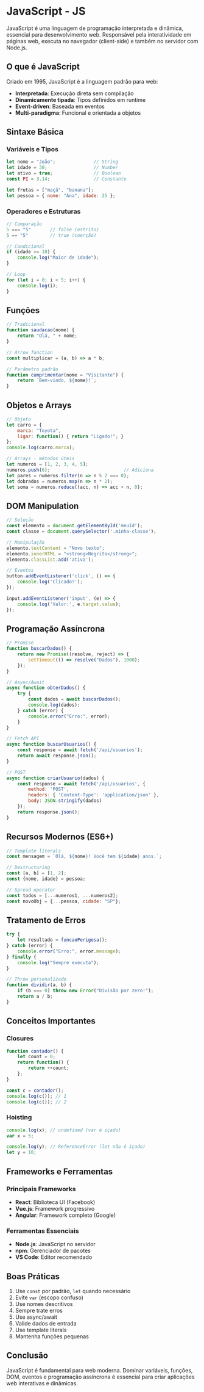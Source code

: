 # JavaScript - JS

JavaScript é uma linguagem de programação interpretada e dinâmica, essencial para desenvolvimento web. Responsável pela interatividade em páginas web, executa no navegador (client-side) e também no servidor com Node.js.

## O que é JavaScript

Criado em 1995, JavaScript é a linguagem padrão para web:
- **Interpretada**: Execução direta sem compilação
- **Dinamicamente tipada**: Tipos definidos em runtime
- **Event-driven**: Baseada em eventos
- **Multi-paradigma**: Funcional e orientada a objetos

## Sintaxe Básica

### **Variáveis e Tipos**
```javascript
let nome = "João";              // String
let idade = 30;                 // Number
let ativo = true;               // Boolean
const PI = 3.14;                // Constante

let frutas = ["maçã", "banana"];
let pessoa = { nome: "Ana", idade: 25 };
```

### **Operadores e Estruturas**
```javascript
// Comparação
5 === "5"       // false (estrito)
5 == "5"        // true (coerção)

// Condicional
if (idade >= 18) {
    console.log("Maior de idade");
}

// Loop
for (let i = 0; i < 5; i++) {
    console.log(i);
}
```

## Funções

```javascript
// Tradicional
function saudacao(nome) {
    return "Olá, " + nome;
}

// Arrow function
const multiplicar = (a, b) => a * b;

// Parâmetro padrão
function cumprimentar(nome = "Visitante") {
    return `Bem-vindo, ${nome}!`;
}
```

## Objetos e Arrays

```javascript
// Objeto
let carro = {
    marca: "Toyota",
    ligar: function() { return "Ligado!"; }
};
console.log(carro.marca);

// Arrays - métodos úteis
let numeros = [1, 2, 3, 4, 5];
numeros.push(6);                           // Adiciona
let pares = numeros.filter(n => n % 2 === 0);
let dobrados = numeros.map(n => n * 2);
let soma = numeros.reduce((acc, n) => acc + n, 0);
```

## DOM Manipulation

```javascript
// Seleção
const elemento = document.getElementById('meuId');
const classe = document.querySelector('.minha-classe');

// Manipulação
elemento.textContent = "Novo texto";
elemento.innerHTML = "<strong>Negrito</strong>";
elemento.classList.add('ativa');

// Eventos
button.addEventListener('click', () => {
    console.log('Clicado!');
});

input.addEventListener('input', (e) => {
    console.log('Valor:', e.target.value);
});
```

## Programação Assíncrona

```javascript
// Promise
function buscarDados() {
    return new Promise((resolve, reject) => {
        setTimeout(() => resolve("Dados"), 1000);
    });
}

// Async/Await
async function obterDados() {
    try {
        const dados = await buscarDados();
        console.log(dados);
    } catch (error) {
        console.error("Erro:", error);
    }
}

// Fetch API
async function buscarUsuarios() {
    const response = await fetch('/api/usuarios');
    return await response.json();
}

// POST
async function criarUsuario(dados) {
    const response = await fetch('/api/usuarios', {
        method: 'POST',
        headers: { 'Content-Type': 'application/json' },
        body: JSON.stringify(dados)
    });
    return response.json();
}
```

## Recursos Modernos (ES6+)

```javascript
// Template literals
const mensagem = `Olá, ${nome}! Você tem ${idade} anos.`;

// Destructuring
const [a, b] = [1, 2];
const {nome, idade} = pessoa;

// Spread operator
const todos = [...numeros1, ...numeros2];
const novoObj = {...pessoa, cidade: "SP"};
```

## Tratamento de Erros

```javascript
try {
    let resultado = funcaoPerigosa();
} catch (error) {
    console.error("Erro:", error.message);
} finally {
    console.log("Sempre executa");
}

// Throw personalizado
function dividir(a, b) {
    if (b === 0) throw new Error("Divisão por zero!");
    return a / b;
}
```

## Conceitos Importantes

### **Closures**
```javascript
function contador() {
    let count = 0;
    return function() {
        return ++count;
    };
}

const c = contador();
console.log(c()); // 1
console.log(c()); // 2
```

### **Hoisting**
```javascript
console.log(x); // undefined (var é içado)
var x = 5;

console.log(y); // ReferenceError (let não é içado)
let y = 10;
```

## Frameworks e Ferramentas

### **Principais Frameworks**
- **React**: Biblioteca UI (Facebook)
- **Vue.js**: Framework progressivo
- **Angular**: Framework completo (Google)

### **Ferramentas Essenciais**
- **Node.js**: JavaScript no servidor
- **npm**: Gerenciador de pacotes
- **VS Code**: Editor recomendado

## Boas Práticas

1. Use `const` por padrão, `let` quando necessário
2. Evite `var` (escopo confuso)
3. Use nomes descritivos
4. Sempre trate erros
5. Use async/await
6. Valide dados de entrada
7. Use template literals
8. Mantenha funções pequenas

## Conclusão

JavaScript é fundamental para web moderna. Dominar variáveis, funções, DOM, eventos e programação assíncrona é essencial para criar aplicações web interativas e dinâmicas.